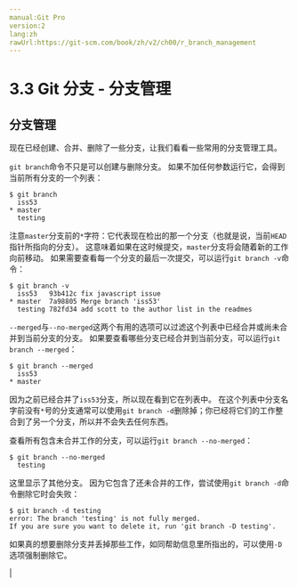 ```yaml
---
manual:Git Pro
version:2
lang:zh
rawUrl:https://git-scm.com/book/zh/v2/ch00/r_branch_management
---
```



# 3.3 Git 分支 - 分支管理

## 分支管理<a name="r_branch_management"></a>


现在已经创建、合并、删除了一些分支，让我们看看一些常用的分支管理工具。




`git branch`命令不只是可以创建与删除分支。 如果不加任何参数运行它，会得到当前所有分支的一个列表：



```
$ git branch
  iss53
* master
  testing
```




注意`master`分支前的`*`字符：它代表现在检出的那一个分支（也就是说，当前`HEAD`指针所指向的分支）。 这意味着如果在这时候提交，`master`分支将会随着新的工作向前移动。 如果需要查看每一个分支的最后一次提交，可以运行`git branch -v`命令：



```
$ git branch -v
  iss53   93b412c fix javascript issue
* master  7a98805 Merge branch 'iss53'
  testing 782fd34 add scott to the author list in the readmes
```




`--merged`与`--no-merged`这两个有用的选项可以过滤这个列表中已经合并或尚未合并到当前分支的分支。 如果要查看哪些分支已经合并到当前分支，可以运行`git branch --merged`：



```
$ git branch --merged
  iss53
* master
```




因为之前已经合并了`iss53`分支，所以现在看到它在列表中。 在这个列表中分支名字前没有`*`号的分支通常可以使用`git branch -d`删除掉；你已经将它们的工作整合到了另一个分支，所以并不会失去任何东西。




查看所有包含未合并工作的分支，可以运行`git branch --no-merged`：



```
$ git branch --no-merged
  testing
```




这里显示了其他分支。 因为它包含了还未合并的工作，尝试使用`git branch -d`命令删除它时会失败：



```
$ git branch -d testing
error: The branch 'testing' is not fully merged.
If you are sure you want to delete it, run 'git branch -D testing'.
```




如果真的想要删除分支并丢掉那些工作，如同帮助信息里所指出的，可以使用`-D`选项强制删除它。


|


